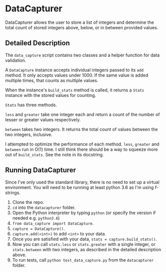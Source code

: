 # DataCapturer

DataCapturer allows the user to store a list of integers and determine the total count of stored integers above, below, or in between provided values.

## Detailed Description

The `data_capture` script contains two classes and a helper function for data validation.

A `DataCapture` instance accepts individual integers passed to its `add` method. It only accepts values under 1000. If the same value is added multiple times, that counts as multiple values.

When the instance's `build_stats` method is called, it returns a `Stats` instance with the stored values for counting.

`Stats` has three methods.

`less` and `greater` take one integer each and return a count of the number of lesser or greater values respectively.

`between` takes two integers. It returns the total count of values between the two integers, inclusive.

I attempted to optimize the performance of each method. `less`, `greater` and `between` run in O(1) time. I still think there should be a way to squeeze more out of `build_stats`. See the note in its docstring.

## Running DataCapturer

Since I've only used the standard library, there is no need to set up a virtual environment. You will need to be running at least python 3.6 as I'm using f-strings.

1. Clone the repo.
2. `cd` into the `datacapturer` folder.
3. Open the Python interpreter by typing `python` (or specify the version if needed e.g. `python3.6`)
4. `from data_capture import DataCapture`.
5. `capture = DataCapture()`.
6. `capture.add(<int>)` to add `<int>` to your data.
7. Once you are satisfied with your data, `stats = capture.build_stats()`.
8. Now you can call `stats.less` or `stats.greater` with a single integer, or `stats.between` with two integers, as described in the detailed description above.
9. To run tests, call `python test_data_capture.py` from the `datacapturer` folder.
